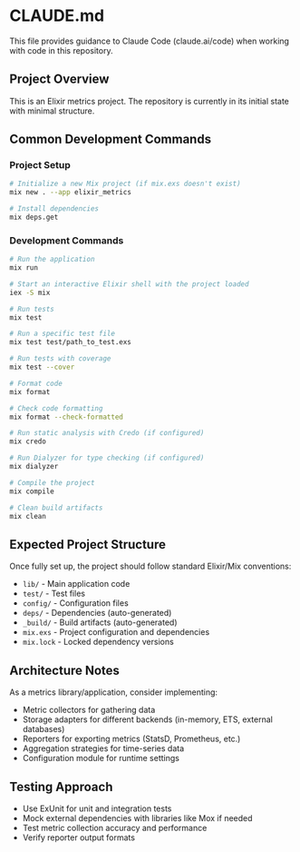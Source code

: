 # CLAUDE.md

This file provides guidance to Claude Code (claude.ai/code) when working with code in this repository.

## Project Overview

This is an Elixir metrics project. The repository is currently in its initial state with minimal structure.

## Common Development Commands

### Project Setup
```bash
# Initialize a new Mix project (if mix.exs doesn't exist)
mix new . --app elixir_metrics

# Install dependencies
mix deps.get
```

### Development Commands
```bash
# Run the application
mix run

# Start an interactive Elixir shell with the project loaded
iex -S mix

# Run tests
mix test

# Run a specific test file
mix test test/path_to_test.exs

# Run tests with coverage
mix test --cover

# Format code
mix format

# Check code formatting
mix format --check-formatted

# Run static analysis with Credo (if configured)
mix credo

# Run Dialyzer for type checking (if configured)
mix dialyzer

# Compile the project
mix compile

# Clean build artifacts
mix clean
```

## Expected Project Structure

Once fully set up, the project should follow standard Elixir/Mix conventions:

- `lib/` - Main application code
- `test/` - Test files
- `config/` - Configuration files
- `deps/` - Dependencies (auto-generated)
- `_build/` - Build artifacts (auto-generated)
- `mix.exs` - Project configuration and dependencies
- `mix.lock` - Locked dependency versions

## Architecture Notes

As a metrics library/application, consider implementing:

- Metric collectors for gathering data
- Storage adapters for different backends (in-memory, ETS, external databases)
- Reporters for exporting metrics (StatsD, Prometheus, etc.)
- Aggregation strategies for time-series data
- Configuration module for runtime settings

## Testing Approach

- Use ExUnit for unit and integration tests
- Mock external dependencies with libraries like Mox if needed
- Test metric collection accuracy and performance
- Verify reporter output formats